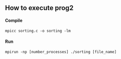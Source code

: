 ## How to execute prog2

#### Compile
```
mpicc sorting.c -o sorting -lm
```

#### Run
```
mpirun -np [number_processes] ./sorting [file_name]
```